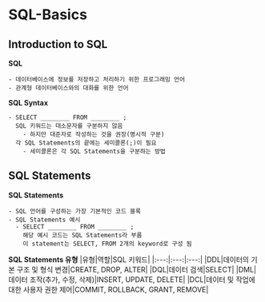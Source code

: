 # SQL-Basics
## Introduction to SQL
**SQL**

    - 데이터베이스에 정보를 저장하고 처리하기 위한 프로그래밍 언어
    - 관계형 데이터베이스와의 대화를 위한 언어

**SQL Syntax**

    - SELECT ________ FROM ________ ;
      SQL 키워드는 대소문자를 구분하지 않음
        - 하지만 대준자로 작성하는 것을 권장(명시적 구분)
      각 SQL Statements의 끝에는 세미콜론(;)이 필요
        - 세미콜론은 각 SQL Statements을 구분하는 방법

## SQL Statements
**SQL Statements**

    - SQL 언어를 구성하는 가장 기본적인 코드 블록
    - SQL Statements 예시
      - SELECT ________ FROM ________ ;
        해당 예시 코드는 SQL Statements라 부름
        이 statement는 SELECT, FROM 2개의 keyword로 구성 됨

**SQL Statements 유형**
|유형|역할|SQL 키워드|
|:---:|:---:|:---:|
|DDL|데이터의 기본 구조 및 형식 변경|CREATE, DROP, ALTER|
|DQL|데이터 검색|SELECT|
|DML|데이터 조작(추가, 수정, 삭제)|INSERT, UPDATE, DELETE|
|DCL|데이터 및 작업에 대한 사용자 권한 제어|COMMIT, ROLLBACK, GRANT, REMOVE|
    

